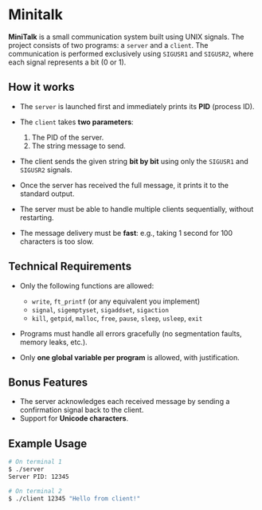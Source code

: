 # Minitalk

**MiniTalk** is a small communication system built using UNIX signals. The project consists of two programs: a `server` and a `client`. The communication is performed exclusively using `SIGUSR1` and `SIGUSR2`, where each signal represents a bit (0 or 1).

## How it works

- The `server` is launched first and immediately prints its **PID** (process ID).
- The `client` takes **two parameters**:
  1. The PID of the server.
  2. The string message to send.

- The client sends the given string **bit by bit** using only the `SIGUSR1` and `SIGUSR2` signals.
- Once the server has received the full message, it prints it to the standard output.
- The server must be able to handle multiple clients sequentially, without restarting.
- The message delivery must be **fast**: e.g., taking 1 second for 100 characters is too slow.

## Technical Requirements

- Only the following functions are allowed:
  - `write`, `ft_printf` (or any equivalent you implement)
  - `signal`, `sigemptyset`, `sigaddset`, `sigaction`
  - `kill`, `getpid`, `malloc`, `free`, `pause`, `sleep`, `usleep`, `exit`

- Programs must handle all errors gracefully (no segmentation faults, memory leaks, etc.).
- Only **one global variable per program** is allowed, with justification.

## Bonus Features

- The server acknowledges each received message by sending a confirmation signal back to the client.
- Support for **Unicode characters**.

## Example Usage

```bash
# On terminal 1
$ ./server
Server PID: 12345

# On terminal 2
$ ./client 12345 "Hello from client!"
